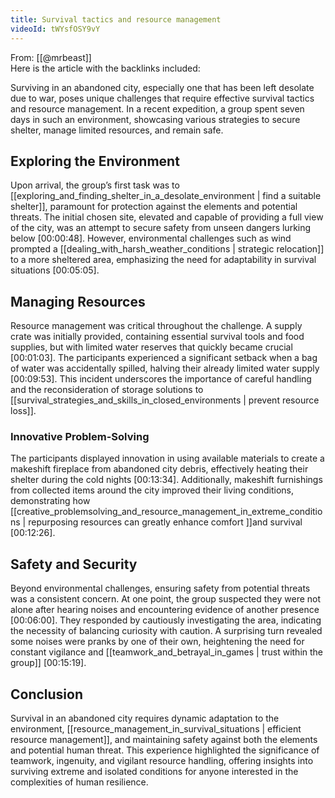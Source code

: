 ```yaml
---
title: Survival tactics and resource management
videoId: tWYsfOSY9vY
---
```


From: [[@mrbeast]] <br/> 
Here is the article with the backlinks included:

Surviving in an abandoned city, especially one that has been left desolate due to war, poses unique challenges that require effective survival tactics and resource management. In a recent expedition, a group spent seven days in such an environment, showcasing various strategies to secure shelter, manage limited resources, and remain safe.

## Exploring the Environment

Upon arrival, the group’s first task was to [[exploring_and_finding_shelter_in_a_desolate_environment | find a suitable shelter]], paramount for protection against the elements and potential threats. The initial chosen site, elevated and capable of providing a full view of the city, was an attempt to secure safety from unseen dangers lurking below <a class="yt-timestamp" data-t="00:00:48">[00:00:48]</a>. However, environmental challenges such as wind prompted a [[dealing_with_harsh_weather_conditions | strategic relocation]] to a more sheltered area, emphasizing the need for adaptability in survival situations <a class="yt-timestamp" data-t="00:05:05">[00:05:05]</a>.

## Managing Resources

Resource management was critical throughout the challenge. A supply crate was initially provided, containing essential survival tools and food supplies, but with limited water reserves that quickly became crucial <a class="yt-timestamp" data-t="00:01:03">[00:01:03]</a>. The participants experienced a significant setback when a bag of water was accidentally spilled, halving their already limited water supply <a class="yt-timestamp" data-t="00:09:53">[00:09:53]</a>. This incident underscores the importance of careful handling and the reconsideration of storage solutions to [[survival_strategies_and_skills_in_closed_environments | prevent resource loss]].

### Innovative Problem-Solving

The participants displayed innovation in using available materials to create a makeshift fireplace from abandoned city debris, effectively heating their shelter during the cold nights <a class="yt-timestamp" data-t="00:13:34">[00:13:34]</a>. Additionally, makeshift furnishings from collected items around the city improved their living conditions, demonstrating how [[creative_problemsolving_and_resource_management_in_extreme_conditions | repurposing resources can greatly enhance comfort ]]and survival <a class="yt-timestamp" data-t="00:12:26">[00:12:26]</a>.

## Safety and Security

Beyond environmental challenges, ensuring safety from potential threats was a consistent concern. At one point, the group suspected they were not alone after hearing noises and encountering evidence of another presence <a class="yt-timestamp" data-t="00:06:00">[00:06:00]</a>. They responded by cautiously investigating the area, indicating the necessity of balancing curiosity with caution. A surprising turn revealed some noises were pranks by one of their own, heightening the need for constant vigilance and [[teamwork_and_betrayal_in_games | trust within the group]] <a class="yt-timestamp" data-t="00:15:19">[00:15:19]</a>.

## Conclusion

Survival in an abandoned city requires dynamic adaptation to the environment, [[resource_management_in_survival_situations | efficient resource management]], and maintaining safety against both the elements and potential human threat. This experience highlighted the significance of teamwork, ingenuity, and vigilant resource handling, offering insights into surviving extreme and isolated conditions for anyone interested in the complexities of human resilience.
